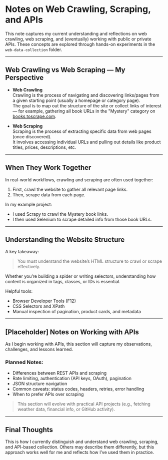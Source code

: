 # Notes on Web Crawling, Scraping, and APIs

This note captures my current understanding and reflections on web crawling, web scraping, and (eventually) working with public or private APIs. These concepts are explored through hands-on experiments in the `web-data-collection` folder.

---

## Web Crawling vs Web Scraping — My Perspective

- **Web Crawling**  
  Crawling is the process of navigating and discovering links/pages from a given starting point (usually a homepage or category page).  
  The goal is to map out the structure of the site or collect links of interest — for example, gathering all book URLs in the "Mystery" category on [books.toscrape.com](http://books.toscrape.com).

- **Web Scraping**  
  Scraping is the process of extracting specific data from web pages (once discovered).  
  It involves accessing individual URLs and pulling out details like product titles, prices, descriptions, etc.

---

## When They Work Together

In real-world workflows, crawling and scraping are often used together:

1. First, crawl the website to gather all relevant page links.
2. Then, scrape data from each page.

In my example project:

- I used Scrapy to crawl the Mystery book links.
- I then used Selenium to scrape detailed info from those book URLs.

---

## Understanding the Website Structure

A key takeaway:

> You must understand the website’s HTML structure to crawl or scrape effectively.

Whether you’re building a spider or writing selectors, understanding how content is organized in tags, classes, or IDs is essential.

Helpful tools:

- Browser Developer Tools (F12)
- CSS Selectors and XPath
- Manual inspection of pagination, product cards, and metadata

---

## [Placeholder] Notes on Working with APIs

As I begin working with APIs, this section will capture my observations, challenges, and lessons learned.

### Planned Notes:

- Differences between REST APIs and scraping
- Rate limiting, authentication (API keys, OAuth), pagination
- JSON structure navigation
- Common caveats: status codes, headers, retries, error handling
- When to prefer APIs over scraping

> This section will evolve with practical API projects (e.g., fetching weather data, financial info, or GitHub activity).

---

## Final Thoughts

This is how I currently distinguish and understand web crawling, scraping, and API-based collection. Others may describe them differently, but this approach works well for me and reflects how I’ve used them in practice.
